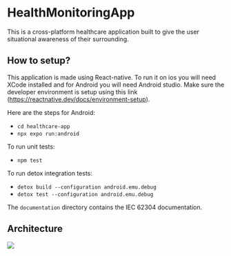 # HealthMonitoringApp
This is a cross-platform healthcare application built to give the user situational awareness of their surrounding. 

## How to setup?

This application is made using React-native. To run it on ios you will need XCode installed and for Android you will need Android studio. 
Make sure the developer environment is setup using this link (https://reactnative.dev/docs/environment-setup). 

Here are the steps for Android:
- `cd healthcare-app`
- `npx expo run:android`

To run unit tests:
- `npm test`

To run detox integration tests:
- `detox build --configuration android.emu.debug`
- `detox test --configuration android.emu.debug`

The `documentation` directory contains the IEC 62304 documentation.

## Architecture
<img src="./out/documentation/Architecture/Architecture.svg"/>
